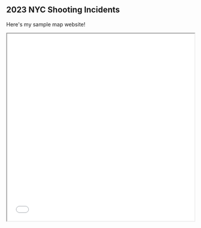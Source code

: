 ## 2023 NYC Shooting Incidents

Here's my sample map website!

<iframe src="map.html" height="500" width="500"></iframe>
